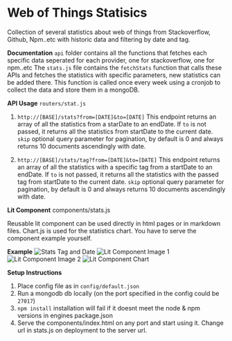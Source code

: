 # Web of Things Statisics

Collection of several statistics about web of things from Stackoverflow, Github, Npm..etc with historic data and filtering by date and tag.

**Documentation**
`api` folder contains all the functions that fetches each specific data seperated for each provider, one for stackoverflow, one for npm..etc
The `stats.js` file contains the `fetchStats` function that calls these APIs and fetches the statistics with specific parameters, new statistics can be added there. This function is called once every week using a cronjob to collect the data and store them in a mongoDB.

**API Usage**
`routers/stat.js`

1. `http://[BASE]/stats?from=[DATE]&to=[DATE]`
   This endpoint returns an array of all the statistics from a starDate to an endDate. If `to` is not passed, it returns all the statistics from startDate to the current date. `skip` optional query parameter for pagination, by default is 0 and always returns 10 documents ascendingly with date.

2. `http://[BASE]/stats/tag?from=[DATE]&to=[DATE]`
   This endpoint returns an array of all the statistics with a specific tag from a startDate to an endDate. If `to` is not passed, it returns all the statistics with the passed tag from startDate to the current date. `skip` optional query parameter for pagination, by default is 0 and always returns 10 documents ascendingly with date.

**Lit Component**
components/stats.js

Reusable lit component can be used directly in html pages or in markdown files. Chart.js is used for the statistics chart.
You have to serve the component example yourself.

**Example**
![Stats Tag and Date](https://i.ibb.co/KmS4y6S/stats.png)
![Lit Component Image 1](https://i.ibb.co/X3XgFjb/lit1.png)
![Lit Component Image 2](https://i.ibb.co/DfkWQTS/lit2.png)
![Lit Component Chart](https://i.ibb.co/x2DtkYP/chart.png)

**Setup Instructions**

1. Place config file as in `config/default.json `
2. Run a mongodb db locally (on the port specified in the config could be `27017`)
3. `npm install` installation will fail if it doesnt meet the node & npm versions in engines package.json
4. Serve the components/index.html on any port and start using it. Change url in stats.js on deployment to the server url.
